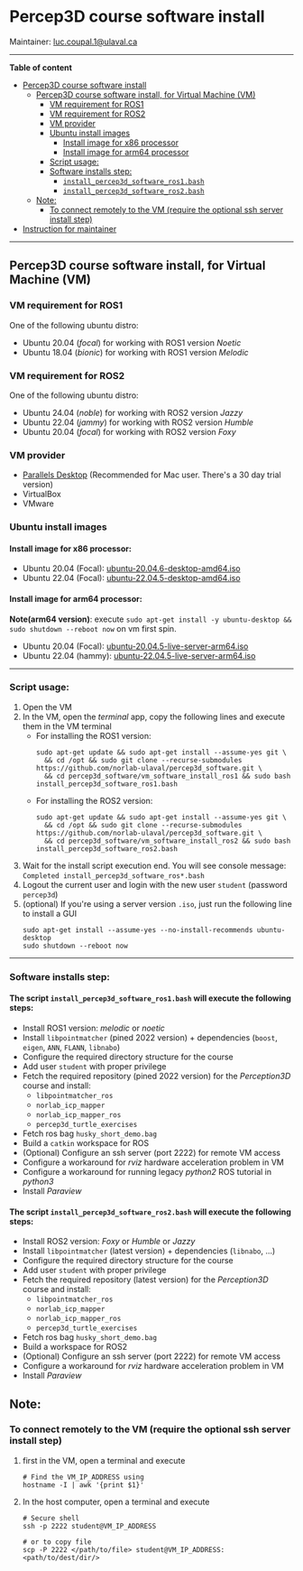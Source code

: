 # Percep3D course software install 
Maintainer: luc.coupal.1@ulaval.ca

---


**Table of content**
<!-- TOC -->
* [Percep3D course software install](#percep3d-course-software-install-)
  * [Percep3D course software install, for Virtual Machine (VM)](#percep3d-course-software-install-for-virtual-machine-vm)
    * [VM requirement for ROS1](#vm-requirement-for-ros1)
    * [VM requirement for ROS2](#vm-requirement-for-ros2)
    * [VM provider](#vm-provider)
    * [Ubuntu install images](#ubuntu-install-images)
      * [Install image for x86 processor](#install-image-for-x86-processor)
      * [Install image for arm64 processor](#install-image-for-arm64-processor)
    * [Script usage:](#script-usage)
    * [Software installs step:](#software-installs-step)
      * [`install_percep3d_software_ros1.bash` ](#the-script-install_percep3d_software_ros1bash-will-execute-the-following-steps)
      * [`install_percep3d_software_ros2.bash` ](#the-script-install_percep3d_software_ros2bash-will-execute-the-following-steps)
  * [Note:](#note-)
    * [To connect remotely to the VM (require the optional ssh server install step)](#to-connect-remotely-to-the-vm-require-the-optional-ssh-server-install-step)
* [Instruction for maintainer](README.dev.md#development-resources)
<!-- TOC -->

---

## Percep3D course software install, for Virtual Machine (VM)

### VM requirement for ROS1
One of the following ubuntu distro:
- Ubuntu 20.04 (_focal_) for working with ROS1 version _Noetic_
- Ubuntu 18.04 (_bionic_) for working with ROS1 version _Melodic_

### VM requirement for ROS2
One of the following ubuntu distro:
- Ubuntu 24.04 (_noble_) for working with ROS2 version _Jazzy_
- Ubuntu 22.04 (_jammy_) for working with ROS2 version _Humble_
- Ubuntu 20.04 (_focal_) for working with ROS2 version _Foxy_

### VM provider
- [Parallels Desktop](https://www.parallels.com/products/desktop/) (Recommended for Mac user. There's a 30 day trial version)
- VirtualBox
- VMware

### Ubuntu install images
#### Install image for x86 processor:
- Ubuntu 20.04 (Focal): [ubuntu-20.04.6-desktop-amd64.iso](https://releases.ubuntu.com/focal/ubuntu-20.04.6-desktop-amd64.iso)
- Ubuntu 22.04 (Focal): [ubuntu-22.04.5-desktop-amd64.iso](https://releases.ubuntu.com/jammy/ubuntu-22.04.5-desktop-amd64.iso)

#### Install image for arm64 processor:
**Note(arm64 version)**: execute `sudo apt-get install -y ubuntu-desktop && sudo shutdown --reboot now` on vm first spin. 
- Ubuntu 20.04 (Focal): [ubuntu-20.04.5-live-server-arm64.iso](https://cdimage.ubuntu.com/releases/20.04/release/ubuntu-20.04.5-live-server-arm64.iso) 
- Ubuntu 22.04 (hammy): [ubuntu-22.04.5-live-server-arm64.iso](https://cdimage.ubuntu.com/releases/22.04/release/ubuntu-22.04.5-live-server-arm64.iso)
---

### Script usage:
1. Open the VM
2. In the VM, open the _terminal_ app, copy the following lines and execute them in the VM terminal
   - For installing the ROS1 version:  
       ```shell
       sudo apt-get update && sudo apt-get install --assume-yes git \
         && cd /opt && sudo git clone --recurse-submodules https://github.com/norlab-ulaval/percep3d_software.git \
         && cd percep3d_software/vm_software_install_ros1 && sudo bash install_percep3d_software_ros1.bash
       ```
   - For installing the ROS2 version:  
        ```shell
        sudo apt-get update && sudo apt-get install --assume-yes git \
          && cd /opt && sudo git clone --recurse-submodules https://github.com/norlab-ulaval/percep3d_software.git \
          && cd percep3d_software/vm_software_install_ros2 && sudo bash install_percep3d_software_ros2.bash
        ```
3. Wait for the install script execution end. You will see console message: `Completed install_percep3d_software_ros*.bash`  
4. Logout the current user and login with the new user `student` (password `percep3d`)
5. (optional) If you're using a server version `.iso`, just run the following line to install a GUI
    ```shell
    sudo apt-get install --assume-yes --no-install-recommends ubuntu-desktop
    sudo shutdown --reboot now
    ```

---

### Software installs step:

#### The script `install_percep3d_software_ros1.bash` will execute the following steps:
- Install ROS1 version: _melodic_ or _noetic_
- Install `libpointmatcher` (pined 2022 version) + dependencies (`boost`, `eigen`, `ANN`, `FLANN`, `libnabo`)
- Configure the required directory structure for the course
- Add user `student` with proper privilege
- Fetch the required repository (pined 2022 version) for the _Perception3D_ course and install: 
  - `libpointmatcher_ros`
  - `norlab_icp_mapper`
  - `norlab_icp_mapper_ros`
  - `percep3d_turtle_exercises`
- Fetch ros bag `husky_short_demo.bag`
- Build a `catkin` workspace for ROS
- (Optional) Configure an ssh server (port 2222) for remote VM access 
- Configure a workaround for *rviz* hardware acceleration problem in VM 
- Configure a workaround for running legacy _python2_ ROS tutorial in _python3_ 
- Install *Paraview*


#### The script `install_percep3d_software_ros2.bash` will execute the following steps:
- Install ROS2 version: _Foxy_ or _Humble_ or _Jazzy_
- Install `libpointmatcher` (latest version) + dependencies (`libnabo`, ...)
- Configure the required directory structure for the course
- Add user `student` with proper privilege
- Fetch the required repository (latest version) for the _Perception3D_ course and install: 
  - `libpointmatcher_ros`
  - `norlab_icp_mapper`
  - `norlab_icp_mapper_ros`
  - `percep3d_turtle_exercises`
- Fetch ros bag `husky_short_demo.bag`
- Build a workspace for ROS2
- (Optional) Configure an ssh server (port 2222) for remote VM access 
- Configure a workaround for *rviz* hardware acceleration problem in VM 
- Install *Paraview*


## Note: 

### To connect remotely to the VM (require the optional ssh server install step)
1. first in the VM, open a terminal and execute 
   ```shell
   # Find the VM_IP_ADDRESS using 
   hostname -I | awk '{print $1}'
   ```
2. In the host computer, open a terminal and execute
   ```shell
   # Secure shell
   ssh -p 2222 student@VM_IP_ADDRESS
   
   # or to copy file
   scp -P 2222 </path/to/file> student@VM_IP_ADDRESS:<path/to/dest/dir/>
   ```

